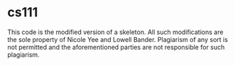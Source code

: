 cs111
=====

This code is the modified version of a skeleton. All such modifications are the sole property of Nicole Yee and Lowell Bander. Plagiarism of any sort is not permitted and the aforementioned parties are not responsible for such plagiarism.
